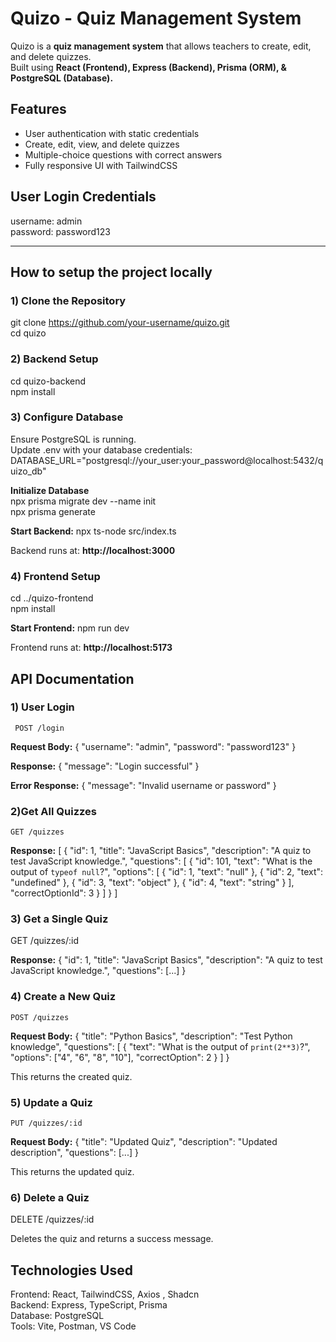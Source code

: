 # Quizo - Quiz Management System

Quizo is a **quiz management system** that allows teachers to create, edit, and delete quizzes.  
Built using **React (Frontend), Express (Backend), Prisma (ORM), & PostgreSQL (Database).**

##  Features
- User authentication with static credentials
- Create, edit, view, and delete quizzes
- Multiple-choice questions with correct answers
- Fully responsive UI with TailwindCSS

## User Login Credentials
username: admin <br>
password: password123

---

## How to setup the project locally 

### **1️) Clone the Repository**
git clone https://github.com/your-username/quizo.git <br>
cd quizo

### **2) Backend Setup**
cd quizo-backend <br>
npm install

### **3) Configure Database** 
Ensure PostgreSQL is running. <br>
Update .env with your database credentials: <br>
DATABASE_URL="postgresql://your_user:your_password@localhost:5432/quizo_db"

**Initialize Database** <br>
npx prisma migrate dev --name init <br>
npx prisma generate

**Start Backend:**
npx ts-node src/index.ts <br>

Backend runs at: **http://localhost:3000**

### 4) Frontend Setup 
cd ../quizo-frontend <br>
npm install

**Start Frontend:** 
npm run dev

Frontend runs at: **http://localhost:5173**

## **API Documentation**
### **1) User Login**
     POST /login
     
**Request Body:**
{
  "username": "admin",
  "password": "password123"
}

**Response:**
{
  "message": "Login successful"
}

**Error Response:**
{
  "message": "Invalid username or password"
}

### 2)Get All Quizzes
    GET /quizzes
    
**Response:**
[
  {
    "id": 1,
    "title": "JavaScript Basics",
    "description": "A quiz to test JavaScript knowledge.",
    "questions": [
      {
        "id": 101,
        "text": "What is the output of `typeof null`?",
        "options": [
          { "id": 1, "text": "null" },
          { "id": 2, "text": "undefined" },
          { "id": 3, "text": "object" },
          { "id": 4, "text": "string" }
        ],
        "correctOptionId": 3
      }
    ]
  }
]


### **3) Get a Single Quiz**
   GET /quizzes/:id
   
**Response:**
{
  "id": 1,
  "title": "JavaScript Basics",
  "description": "A quiz to test JavaScript knowledge.",
  "questions": [...]
}


### **4) Create a New Quiz**
    POST /quizzes

**Request Body:**
{
  "title": "Python Basics",
  "description": "Test Python knowledge",
  "questions": [
    {
      "text": "What is the output of `print(2**3)`?",
      "options": ["4", "6", "8", "10"],
      "correctOption": 2
    }
  ]
}

This returns the created quiz.

### **5) Update a Quiz**
    PUT /quizzes/:id
    
**Request Body:**
{
  "title": "Updated Quiz",
  "description": "Updated description",
  "questions": [...]
}

This returns the updated quiz.

### **6) Delete a Quiz**
DELETE /quizzes/:id

Deletes the quiz and returns a success message.

## **Technologies Used**
Frontend: React, TailwindCSS, Axios , Shadcn <br>
Backend: Express, TypeScript, Prisma <br>
Database: PostgreSQL <br>
Tools: Vite, Postman, VS Code


